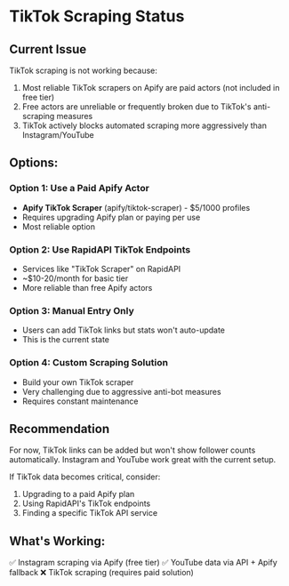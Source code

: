 # TikTok Scraping Status

## Current Issue
TikTok scraping is not working because:
1. Most reliable TikTok scrapers on Apify are paid actors (not included in free tier)
2. Free actors are unreliable or frequently broken due to TikTok's anti-scraping measures
3. TikTok actively blocks automated scraping more aggressively than Instagram/YouTube

## Options:

### Option 1: Use a Paid Apify Actor
- **Apify TikTok Scraper** (apify/tiktok-scraper) - $5/1000 profiles
- Requires upgrading Apify plan or paying per use
- Most reliable option

### Option 2: Use RapidAPI TikTok Endpoints
- Services like "TikTok Scraper" on RapidAPI
- ~$10-20/month for basic tier
- More reliable than free Apify actors

### Option 3: Manual Entry Only
- Users can add TikTok links but stats won't auto-update
- This is the current state

### Option 4: Custom Scraping Solution
- Build your own TikTok scraper
- Very challenging due to aggressive anti-bot measures
- Requires constant maintenance

## Recommendation
For now, TikTok links can be added but won't show follower counts automatically. Instagram and YouTube work great with the current setup.

If TikTok data becomes critical, consider:
1. Upgrading to a paid Apify plan
2. Using RapidAPI's TikTok endpoints
3. Finding a specific TikTok API service

## What's Working:
✅ Instagram scraping via Apify (free tier)
✅ YouTube data via API + Apify fallback
❌ TikTok scraping (requires paid solution)